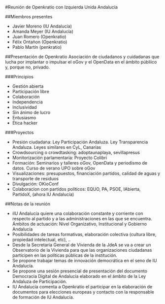 #Reunión de Openkratio con Izquierda Unida Andalucía

##Miembros presentes
* Javier Moreno (IU Andalucía)
* Amanda Meyer (IU Andalucía)
* Juan Romero (Openkratio)
* Félix Ontañon (Openkratio)
* Pablo Martín (penkratio)

##Presentación de Openkratio
Asociación de ciudadanos y cuidadanas que lucha por implantar o impulsar el oGov y el OpenData en el ámbito públiico y, porque no, privado.

###Principios
* Gestión abierta
* Participación libre
* Colaboración
* Independencia
* Inclusividad
* Sin ánimo de lucro
* Entusiasmo
* Ética hacker

###Proyectos
* Presión ciudadana: Ley Participación Andaluza. Ley Transparencia Andaluza. Leyes similares en CyL, Canarias
* Crowdsourcing o crowdtasking: adoptaunaplaya, sevillapresus
* Monitorización parlamentaria: Proyecto Colibri
* Formación: Seminarios y talleres oGov, OpenData y periodismo de datos. Curso de verano UPO sobre oGov
* Visualizaciones: presupuestos, financiación partidos, calidad de aguas y transporte de residuos
* Divulgación: OKioConf
* Colaboracion con partidos políticos: EQUO, PA, PSOE, IAbierta, PartidoX, (ahora IU Andalucía)


##Notas de la reunión
* iIU Andalucía quiere una colaboración constante y corriente con respecto al partido y a las administraciones en las que se encuentra. Ámbitos de actuación: Nivel Organizativo, Institucional y Gobierno Andalucía
* Posibilidades de tareas formativas, elaboración colectiva (cultura libre, propiedad intelectual, etc), ..
* Desde la Secretaría General de Vivienda de la JdeA se va a crear un Observatorio de la Vivienda para que las organizaciones ciudadanas participen en las políticas públicas de la institución.
* Se propone trabajar temas de innovación democrática en el seno de IU Andalucía.
* Se propone una sesión presencial de presentación del documento Democracia Digital de Andalucía elaborado en el ámbito de la Ley Andaluza de Participación.
* IU Andalucía comenta a Openkratio el participar en la elaboración de documentos para elecciones europeas y contacto con la responsable de formación de IU Andalucía.

